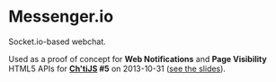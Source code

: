 # Messenger.io

Socket.io-based webchat.

Used as a proof of concept for **Web Notifications** and **Page Visibility** HTML5 APIs for **[Ch'tiJS](http://francejs.org/groupes.html#chti-js) #5** on 2013-10-31 ([see the slides](http://link.incom.ing)).